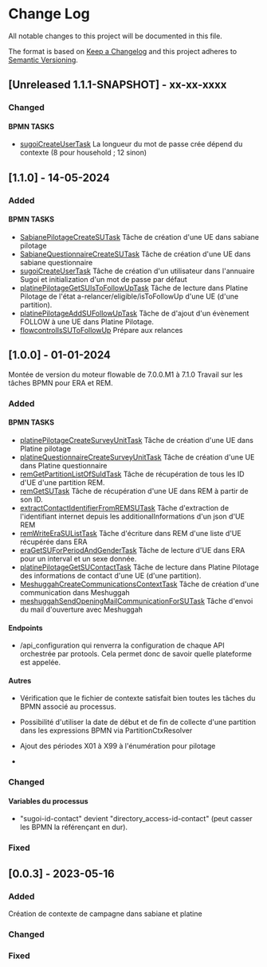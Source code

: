 # Change Log
All notable changes to this project will be documented in this file.
 
The format is based on [Keep a Changelog](http://keepachangelog.com/)
and this project adheres to [Semantic Versioning](http://semver.org/).

## [Unreleased 1.1.1-SNAPSHOT] - xx-xx-xxxx
### Changed
#### BPMN TASKS
- [sugoiCreateUserTask](TODO)
  La longueur du mot de passe crée dépend du contexte (8 pour household ; 12 sinon)


## [1.1.0] - 14-05-2024
### Added
#### BPMN TASKS
- [SabianePilotageCreateSUTask](http://preparation_collecte.gitlab-pages.insee.fr/prepadoc/Protools/taches/#cr%c3%a9er-une-ue-dans-la-plateforme-de-collecte-enqu%c3%aateur-partie-pilotage)
  Tâche de création d'une UE dans sabiane pilotage
- [SabianeQuestionnaireCreateSUTask](http://preparation_collecte.gitlab-pages.insee.fr/prepadoc/Protools/taches/#cr%c3%a9er-une-ue-dans-la-plateforme-de-collecte-enqu%c3%aateur-partie-questionnaire)
  Tâche de création d'une UE dans sabiane questionnaire
- [sugoiCreateUserTask](http://preparation_collecte.gitlab-pages.insee.fr/prepadoc/Protools/taches/#cr%c3%a9ation-de-comptes-dans-lannuaire-sugoi)
  Tâche de création d'un utilisateur dans l'annuaire Sugoi et initialization d'un mot de passe par défaut
- [platinePilotageGetSUIsToFollowUpTask]( TODO)
  Tâche de lecture dans Platine Pilotage de l'état a-relancer/eligible/isToFollowUp d'une UE (d'une partition).
- [platinePilotageAddSUFollowUpTask]( TODO)
  Tâche de d'ajout d'un évènement FOLLOW à une UE dans Platine Pilotage.
- [flowcontrolIsSUToFollowUp]( TODO)
  Prépare aux relances


## [1.0.0] - 01-01-2024

Montée de version du moteur flowable de 7.0.0.M1 à 7.1.0
Travail sur les tâches BPMN pour ERA et REM.

### Added
#### BPMN TASKS
- [platinePilotageCreateSurveyUnitTask](http://preparation_collecte.gitlab-pages.insee.fr/prepadoc/Protools/taches/#cr%c3%a9er-une-ue-dans-la-plateforme-de-collecte-web-partie-pilotage)
  Tâche de création d'une UE dans Platine pilotage
- [platineQuestionnaireCreateSurveyUnitTask](http://preparation_collecte.gitlab-pages.insee.fr/prepadoc/Protools/taches/#cr%c3%a9er-une-ue-dans-la-plateforme-de-collecte-web-partie-questionnaire)
  Tâche de création d'une UE dans Platine questionnaire
- [remGetPartitionListOfSuIdTask](http://preparation_collecte.gitlab-pages.insee.fr/prepadoc/Protools/taches/#r%c3%a9cup%c3%a9rer-dans-rem-des-identifiants-des-ue-dune-partition)
  Tâche de récupération de tous les ID d'UE d'une partition REM.
- [remGetSUTask](http://preparation_collecte.gitlab-pages.insee.fr/prepadoc/Protools/taches/#r%c3%a9cup%c3%a9ration-dune-ue-dans-rem)
  Tâche de récupération d'une UE dans REM à partir de son ID.
- [extractContactIdentifierFromREMSUTask](http://preparation_collecte.gitlab-pages.insee.fr/prepadoc/Protools/taches/#extraire-lidentifiant-de-compte-des-additionals-info-dans-une-ue-rem)
    Tâche d'extraction de l'identifiant internet depuis les additionalInformations d'un json d'UE REM
- [remWriteEraSUListTask](http://preparation_collecte.gitlab-pages.insee.fr/prepadoc/Protools/taches/#ecriture-dune-liste-due-dans-une-partition-rem)
  Tâche d'écriture dans REM d'une liste d'UE récupérée dans ERA
- [eraGetSUForPeriodAndGenderTask](http://preparation_collecte.gitlab-pages.insee.fr/prepadoc/Protools/taches/#extractions-de-donn%c3%a9ees-du-rp-avec-era)
  Tâche de lecture d'UE dans ERA pour un interval et un sexe donnée.
- [platinePilotageGetSUContactTask]( http://preparation_collecte.gitlab-pages.insee.fr/prepadoc/Protools/taches/#suivi-dans-les-plateformes-de-collecte)
  Tâche de lecture dans Platine Pilotage des informations de contact d'une UE (d'une partition).
- [MeshuggahCreateCommunicationsContextTask](http://preparation_collecte.gitlab-pages.insee.fr/prepadoc/Protools/taches/#envoi-de-communication-avec-meshuggah)
  Tâche de création d'une communication dans Meshuggah
- [meshuggahSendOpeningMailCommunicationForSUTask](http://preparation_collecte.gitlab-pages.insee.fr/prepadoc/Protools/taches/#envoi-du-mail-douverture-avec-meshuggah)
  Tâche d'envoi du mail d'ouverture avec Meshuggah



#### Endpoints
-  /api_configuration qui renverra la configuration de chaque API orchestrée par protools. Cela permet donc de savoir
quelle plateforme est appelée.


#### Autres
- Vérification que le fichier de contexte satisfait bien toutes les tâches du BPMN associé au processus.
- Possibilité d'utiliser la date de début et de fin de collecte d'une partition dans les expressions BPMN via PartitionCtxResolver
- Ajout des périodes X01 à X99 à l'énumération pour pilotage 

- 
### Changed
#### Variables du processus
- "sugoi-id-contact" devient "directory_access-id-contact" (peut casser les BPMN la référençant en dur).
 
### Fixed
 
## [0.0.3] - 2023-05-16

### Added
 Création de contexte de campagne dans sabiane et platine
### Changed
### Fixed
